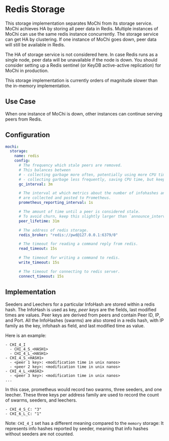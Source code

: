 # Redis Storage

This storage implementation separates MoChi from its storage service. MoChi achieves HA by storing all peer data in
Redis. Multiple instances of MoChi can use the same redis instance concurrently. The storage service can get HA by
clustering. If one instance of MoChi goes down, peer data will still be available in Redis.

The HA of storage service is not considered here. In case Redis runs as a single node, peer data will be unavailable if
the node is down. You should consider setting up a Redis sentinel (or KeyDB active-active replication) for MoChi in
production.

This storage implementation is currently orders of magnitude slower than the in-memory implementation.

## Use Case

When one instance of MoChi is down, other instances can continue serving peers from Redis.

## Configuration

```yaml
mochi:
  storage:
    name: redis
    config:
      # The frequency which stale peers are removed.
      # This balances between
      # - collecting garbage more often, potentially using more CPU time, but potentially using less memory (lower value)
      # - collecting garbage less frequently, saving CPU time, but keeping old peers long, thus using more memory (higher value).
      gc_interval: 3m

      # The interval at which metrics about the number of infohashes and peers
      # are collected and posted to Prometheus.
      prometheus_reporting_interval: 1s

      # The amount of time until a peer is considered stale.
      # To avoid churn, keep this slightly larger than `announce_interval`
      peer_lifetime: 31m

      # The address of redis storage.
      redis_broker: "redis://pwd@127.0.0.1:6379/0"

      # The timeout for reading a command reply from redis.
      read_timeout: 15s

      # The timeout for writing a command to redis.
      write_timeout: 15s

      # The timeout for connecting to redis server.
      connect_timeout: 15s
```

## Implementation

Seeders and Leechers for a particular InfoHash are stored within a redis hash. The InfoHash is used as key, _peer keys_
are the fields, last modified times are values. Peer keys are derived from peers and contain Peer ID, IP, and Port. All
the InfoHashes (swarms) are also stored in a redis hash, with IP family as the key, infohash as field, and last modified
time as value.

Here is an example:

```
- CHI_4_I
  - CHI_4_S_<HASH1>
  - CHI_4_L_<HASH1>
- CHI_4_S_<HASH1>
  - <peer 1 key>: <modification time in unix nanos>
  - <peer 2 key>: <modification time in unix nanos>
- CHI_4_L_<HASH2>
  - <peer 3 key>: <modification time in unix nanos>
...
```

In this case, prometheus would record two swarms, three seeders, and one leecher. These three keys per address family
are used to record the count of swarms, seeders, and leechers.

```
- CHI_4_S_C: "3"
- CHI_6_L_C: "1"
```

Note: `CHI_4_I` set has a different meaning compared to the `memory` storage:
It represents info hashes reported by seeder, meaning that info hashes without seeders are not counted.
